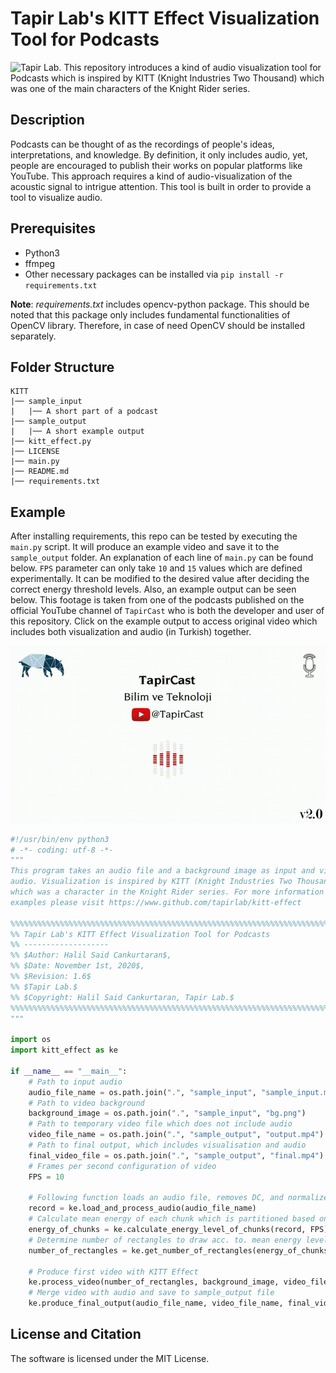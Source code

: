 # Tapir Lab's KITT Effect Visualization Tool for Podcasts
![Tapir Lab.](http://tapirlab.com/wp-content/uploads/2020/10/tapir_logo.png)
This repository introduces a kind of audio visualization tool for Podcasts which is inspired by KITT (Knight Industries Two Thousand) which was one of the main characters of the Knight Rider series.
## Description
Podcasts can be thought of as the recordings of people's ideas, interpretations, and knowledge. By definition, it only includes audio, yet, people are encouraged to publish their works on popular platforms like YouTube. This approach requires a kind of audio-visualization of the acoustic signal to intrigue attention. This tool is built in order to provide a tool to visualize audio. 

## Prerequisites

* Python3
* ffmpeg
* Other necessary packages can be installed via `pip install -r requirements.txt`

**Note**: _requirements.txt_ includes opencv-python package. This should be noted that this package only includes fundamental functionalities of OpenCV library. Therefore, in case of need OpenCV should be installed separately.

## Folder Structure

```
KITT
|── sample_input
|   |── A short part of a podcast
|── sample_output
|   |── A short example output
|── kitt_effect.py
|── LICENSE
|── main.py
|── README.md
|── requirements.txt
```
## Example 
After installing requirements, this repo can be tested by executing the `main.py` script. It will produce an example video and save it to the `sample_output` folder. An explanation of each line of `main.py` can be found below. `FPS` parameter can only take `10` and `15` values which are defined experimentally. It can be modified to the desired value after deciding the correct energy threshold levels. Also, an example output can be seen below. This footage is taken from one of the podcasts published on the official YouTube channel of `TapirCast` who is both the developer and user of this repository. Click on the example output to access original video which includes both visualization and audio (in Turkish) together. 

[![Example Output](./sample_output/output.gif)](https://youtu.be/OskxX_T42_I)



```python
#!/usr/bin/env python3
# -*- coding: utf-8 -*-
"""
This program takes an audio file and a background image as input and visualizes
audio. Visualization is inspired by KITT (Knight Industries Two Thousand) Car
which was a character in the Knight Rider series. For more information and
examples please visit https://www.github.com/tapirlab/kitt-effect

%%%%%%%%%%%%%%%%%%%%%%%%%%%%%%%%%%%%%%%%%%%%%%%%%%%%%%%%%%%%%%%%%%%%%%%%%%%%%%%
%% Tapir Lab's KITT Effect Visualization Tool for Podcasts
%% -------------------
%% $Author: Halil Said Cankurtaran$,
%% $Date: November 1st, 2020$,
%% $Revision: 1.6$
%% $Tapir Lab.$
%% $Copyright: Halil Said Cankurtaran, Tapir Lab.$
%%%%%%%%%%%%%%%%%%%%%%%%%%%%%%%%%%%%%%%%%%%%%%%%%%%%%%%%%%%%%%%%%%%%%%%%%%%%%%%
"""

import os
import kitt_effect as ke

if __name__ == "__main__":
    # Path to input audio
    audio_file_name = os.path.join(".", "sample_input", "sample_input.mp3")
    # Path to video background
    background_image = os.path.join(".", "sample_input", "bg.png")
    # Path to temporary video file which does not include audio
    video_file_name = os.path.join(".", "sample_output", "output.mp4")
    # Path to final output, which includes visualisation and audio
    final_video_file = os.path.join(".", "sample_output", "final.mp4")
    # Frames per second configuration of video
    FPS = 10
    
    # Following function loads an audio file, removes DC, and normalizes it.
    record = ke.load_and_process_audio(audio_file_name)
    # Calculate mean energy of each chunk which is partitioned based on FPS
    energy_of_chunks = ke.calculate_energy_level_of_chunks(record, FPS)
    # Determine number of rectangles to draw acc. to. mean energy level of chunk
    number_of_rectangles = ke.get_number_of_rectangles(energy_of_chunks, FPS)
    
    # Produce first video with KITT Effect
    ke.process_video(number_of_rectangles, background_image, video_file_name, FPS)
    # Merge video with audio and save to sample_output file
    ke.produce_final_output(audio_file_name, video_file_name, final_video_file)
```
## License and Citation

The software is licensed under the MIT License.
